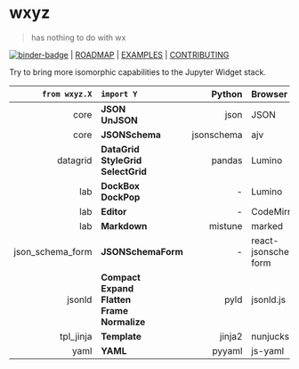 # wxyz

> has nothing to do with wx

[![binder-badge][]][binder] | [ROADMAP][] | [EXAMPLES][] | [CONTRIBUTING][]

Try to bring more isomorphic capabilities to the Jupyter Widget stack.

|    `from wxyz.X` | `import Y`                                                                 |     Python | Browser               |
| ---------------: | :------------------------------------------------------------------------- | ---------: | :-------------------- |
|             core | **JSON**<br/>**UnJSON**                                                    |       json | JSON                  |
|             core | **JSONSchema**                                                             | jsonschema | ajv                   |
|         datagrid | **DataGrid**<br/>**StyleGrid**<br/>**SelectGrid**                          |     pandas | Lumino                |
|              lab | **DockBox**<br/>**DockPop**                                                |          - | Lumino                |
|              lab | **Editor**                                                                 |          - | CodeMirror            |
|              lab | **Markdown**                                                               |    mistune | marked                |
| json_schema_form | **JSONSchemaForm**                                                         |          - | react-jsonschema-form |
|           jsonld | **Compact**<br/>**Expand**<br/>**Flatten**<br/>**Frame**<br/>**Normalize** |       pyld | jsonld.js             |
|        tpl_jinja | **Template**                                                               |     jinja2 | nunjucks              |
|             yaml | **YAML**                                                                   |     pyyaml | js-yaml               |

[binder]: https://mybinder.org/v2/gh/deathbeds/wxyz/master?urlpath=lab/tree/src/py/wxyz_notebooks/src/wxyz/notebooks/index.ipynb
[binder-badge]: https://mybinder.org/badge_logo.svg
[roadmap]: ./ROADMAP.md
[examples]: ./src/py/wxyz_notebooks/src/wxyz/notebooks/index.ipynb
[contributing]: ./CONTRIBUTING.md
